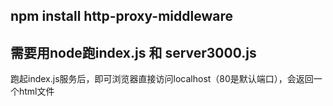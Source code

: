 ## npm install http-proxy-middleware

## 需要用node跑index.js  和  server3000.js

跑起index.js服务后，即可浏览器直接访问localhost（80是默认端口），会返回一个html文件